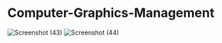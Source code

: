 # Computer-Graphics-Management
![Screenshot (43)](https://user-images.githubusercontent.com/87847452/197333323-0ea61015-87e4-482a-a293-2d02a3125af1.png)
![Screenshot (44)](https://user-images.githubusercontent.com/87847452/197333324-bfe5b83a-caca-41d9-b6b3-ad09d8efb71d.png)
